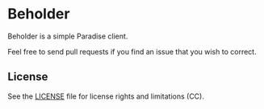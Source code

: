 # Beholder

Beholder is a simple Paradise client.

Feel free to send pull requests if you find an issue that you wish to correct.

## License

See the [LICENSE](LICENSE.md) file for license rights and limitations (CC).
